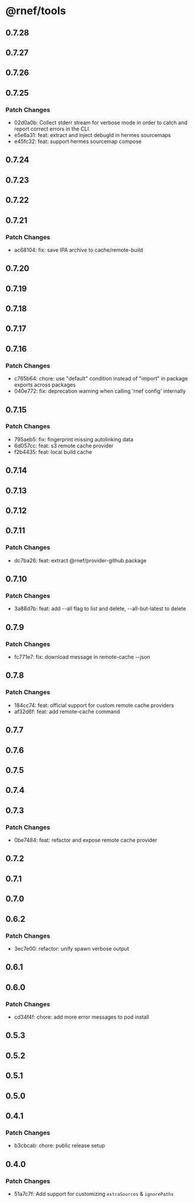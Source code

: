 # @rnef/tools

## 0.7.28

## 0.7.27

## 0.7.26

## 0.7.25

### Patch Changes

- 02d0a0b: Collect stderr stream for verbose mode in order to catch and report correct errors in the CLI.
- e5e6a31: feat: extract and inject debugId in hermes sourcemaps
- e45fc32: feat: support hermes sourcemap compose

## 0.7.24

## 0.7.23

## 0.7.22

## 0.7.21

### Patch Changes

- ac68104: fix: save IPA archive to cache/remote-build

## 0.7.20

## 0.7.19

## 0.7.18

## 0.7.17

## 0.7.16

### Patch Changes

- c765b64: chore: use "default" condition instead of "import" in package exports across packages
- 040e772: fix: deprecation warning when calling 'rnef config' internally

## 0.7.15

### Patch Changes

- 795aeb5: fix: fingerprint missing autolinking data
- 6d057cc: feat: s3 remote cache provider
- f2b4435: feat: local build cache

## 0.7.14

## 0.7.13

## 0.7.12

## 0.7.11

### Patch Changes

- dc7ba26: feat: extract @rnef/provider-github package

## 0.7.10

### Patch Changes

- 3a88d7b: feat: add --all flag to list and delete, --all-but-latest to delete

## 0.7.9

### Patch Changes

- fc771e7: fix: download message in remote-cache --json

## 0.7.8

### Patch Changes

- 184cc74: feat: official support for custom remote cache providers
- af32d6f: feat: add remote-cache command

## 0.7.7

## 0.7.6

## 0.7.5

## 0.7.4

## 0.7.3

### Patch Changes

- 0be7484: feat: refactor and expose remote cache provider

## 0.7.2

## 0.7.1

## 0.7.0

## 0.6.2

### Patch Changes

- 3ec7e00: refactor: unify spawn verbose output

## 0.6.1

## 0.6.0

### Patch Changes

- cd34f4f: chore: add more error messages to pod install

## 0.5.3

## 0.5.2

## 0.5.1

## 0.5.0

## 0.4.1

### Patch Changes

- b3cbcab: chore: public release setup

## 0.4.0

### Patch Changes

- 51a7c7f: Add support for customizing `extraSources` & `ignorePaths`

